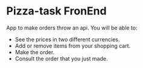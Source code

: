 # Pizza-task FronEnd

App to make orders throw an api. You will be able to:

- See the prices in two different currencies.
- Add or remove items from your shopping cart.
- Make the order.
- Consult the order that you just made.
